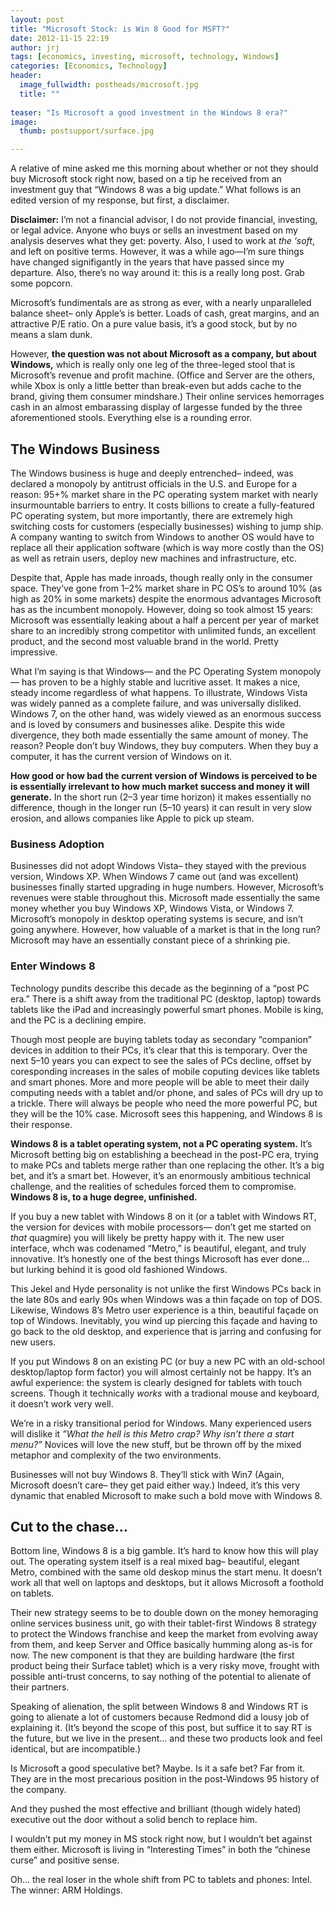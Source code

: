```yaml
---
layout: post
title: "Microsoft Stock: is Win 8 Good for MSFT?"
date: 2012-11-15 22:19
author: jrj
tags: [economics, investing, microsoft, technology, Windows]
categories: [Economics, Technology]
header:
  image_fullwidth: postheads/microsoft.jpg
  title: ""
  
teaser: "Is Microsoft a good investment in the Windows 8 era?"
image:
  thumb: postsupport/surface.jpg

---
```

A relative of mine asked me this morning about whether or not they should buy Microsoft stock right now, based on a tip he received from an investment guy that “Windows 8 was a big update.” What follows is an edited version of my response, but first, a disclaimer.

**Disclaimer:** I’m not a financial advisor, I do not provide financial, investing, or legal advice. Anyone who buys or sells an investment based on my analysis deserves what they get: poverty. Also, I used to work at *the ‘soft*, and left on positive terms. However, it was a while ago—I’m sure things have changed signifigantly in the years that have passed since my departure. Also, there’s no way around it: this is a really long post. Grab some popcorn.

Microsoft’s fundimentals are as strong as ever, with a nearly unparalleled balance sheet– only Apple’s is better. Loads of cash, great margins, and an attractive P/E ratio. On a pure value basis, it’s a good stock, but by no means a slam dunk.

However, **the question was not about Microsoft as a company, but about Windows,** which is really only one leg of the three-leged stool that is Microsoft’s revenue and profit machine. (Office and Server are the others, while Xbox is only a little better than break-even but adds cache to the brand, giving them consumer mindshare.) Their online services hemorrages cash in an almost embarassing display of largesse funded by the three aforementioned stools. Everything else is a rounding error.

## The Windows Business

The Windows business is huge and deeply entrenched– indeed, was declared a monopoly by antitrust officials in the U.S. and Europe for a reason: 95+% market share in the PC operating system market with nearly insurmountable barriers to entry. It costs billions to create a fully-featured PC operating system, but more importantly, there are extremely high switching costs for customers (especially businesses) wishing to jump ship. A company wanting to switch from Windows to another OS would have to replace all their application software (which is way more costly than the OS) as well as retrain users, deploy new machines and infrastructure, etc.

Despite that, Apple has made inroads, though really only in the consumer space. They’ve gone from 1–2% market share in PC OS’s to around 10% (as high as 20% in some markets) despite the enormous advantages Microsoft has as the incumbent monopoly. However, doing so took almost 15 years: Microsoft was essentially leaking about a half a percent per year of market share to an incredibly strong competitor with unlimited funds, an excellent product, and the second most valuable brand in the world. Pretty impressive.

What I’m saying is that Windows— and the PC Operating System monopoly— has proven to be a highly stable and lucritive asset. It makes a nice, steady income regardless of what happens. To illustrate, Windows Vista was widely panned as a complete failure, and was universally disliked. Windows 7, on the other hand, was widely viewed as an enormous success and is loved by consumers and businesses alike. Despite this wide divergence, they both made essentially the same amount of money. The reason? People don’t buy Windows, they buy computers. When they buy a computer, it has the current version of Windows on it.

**How good or how bad the current version of Windows is perceived to be is essentially irrelevant to how much market success and money it will generate.** In the short run (2–3 year time horizon) it makes essentially no difference, though in the longer run (5–10 years) it can result in very slow erosion, and allows companies like Apple to pick up steam.

### Business Adoption

Businesses did not adopt Windows Vista– they stayed with the previous version, Windows XP. When Windows 7 came out (and was excellent) businesses finally started upgrading in huge numbers. However, Microsoft’s revenues were stable throughout this. Microsoft made essentially the same money whether you buy Windows XP, Windows Vista, or Windows 7. Microsoft’s monopoly in desktop operating systems is secure, and isn’t going anywhere. However, how valuable of a market is that in the long run? Microsoft may have an essentially constant piece of a shrinking pie.

### Enter Windows 8
Technology pundits describe this decade as the beginning of a “post PC era.” There is a shift away from the traditional PC (desktop, laptop) towards tablets like the iPad and increasingly powerful smart phones. Mobile is king, and the PC is a declining empire.

Though most people are buying tablets today as secondary “companion” devices in addition to their PCs, it’s clear that this is temporary. Over the next 5–10 years you can expect to see the sales of PCs decline, offset by coresponding increases in the sales of mobile coputing devices like tablets and smart phones. More and more people will be able to meet their daily computing needs with a tablet and/or phone, and sales of PCs will dry up to a trickle. There will always be people who need the more powerful PC, but they will be the 10% case. Microsoft sees this happening, and Windows 8 is their response.

**Windows 8 is a tablet operating system, not a PC operating system.** It’s Microsoft betting big on establishing a beechead in the post-PC era, trying to make PCs and tablets merge rather than one replacing the other. It’s a big bet, and it’s a smart bet. However, it’s an enormously ambitious technical challenge, and the realities of schedules forced them to compromise. **Windows 8 is, to a huge degree, unfinished.**

If you buy a new tablet with Windows 8 on it (or a tablet with Windows RT, the version for devices with mobile processors— don’t get me started on *that* quagmire) you will likely be pretty happy with it. The new user interface, whch was codenamed “Metro,” is beautiful, elegant, and truly innovative. It’s honestly one of the best things Microsoft has ever done… but lurking behind it is good old fashioned Windows.

This Jekel and Hyde personality is not unlike the first Windows PCs back in the late 80s and early 90s when Windows was a thin façade on top of DOS. Likewise, Windows 8’s Metro user experience is a thin, beautiful façade on top of Windows. Inevitably, you wind up piercing this façade and having to go back to the old desktop, and experience that is jarring and confusing for new users.

If you put Windows 8 on an existing PC (or buy a new PC with an old-school desktop/laptop form factor) you will almost certainly not be happy. It’s an awful experience: the system is clearly designed for tablets with touch screens. Though it technically *works* with a tradional mouse and keyboard, it doesn’t work very well.

We’re in a risky transitional period for Windows. Many experienced users will dislike it *”What the hell is this Metro crap? Why isn’t there a start menu?”* Novices will love the new stuff, but be thrown off by the mixed metaphor and complexity of the two environments.

Businesses will not buy Windows 8. They’ll stick with Win7 (Again, Microsoft doesn’t care– they get paid either way.) Indeed, it’s this very dynamic that enabled Microsoft to make such a bold move with Windows 8.

## Cut to the chase…

Bottom line, Windows 8 is a big gamble. It’s hard to know how this will play out. The operating system itself is a real mixed bag– beautiful, elegant Metro, combined with the same old deskop minus the start menu. It doesn’t work all that well on laptops and desktops, but it allows Microsoft a foothold on tablets.

Their new strategy seems to be to double down on the money hemoraging online services business unit, go with their tablet-first Windows 8 strategy to protect the Windows franchise and keep the market from evolving away from them, and keep Server and Office basically humming along as-is for now. The new component is that they are building hardware (the first product being their Surface tablet) which is a very risky move, frought with possible anti-trust concerns, to say nothing of the potential to alienate of their partners.

Speaking of alienation, the split between Windows 8 and Windows RT is going to alienate a lot of customers because Redmond did a lousy job of explaining it. (It’s beyond the scope of this post, but suffice it to say RT is the future, but we live in the present… and these two products look and feel identical, but are incompatible.)

Is Microsoft a good speculative bet? Maybe. Is it a safe bet? Far from it. They are in the most precarious position in the post-Windows 95 history of the company.

And they pushed the most effective and brilliant (though widely hated) executive out the door without a solid bench to replace him.

I wouldn’t put my money in MS stock right now, but I wouldn’t bet against them either. Microsoft is living in “Interesting Times” in both the “chinese curse” and positive sense.

Oh… the real loser in the whole shift from PC to tablets and phones: Intel. The winner: ARM Holdings.